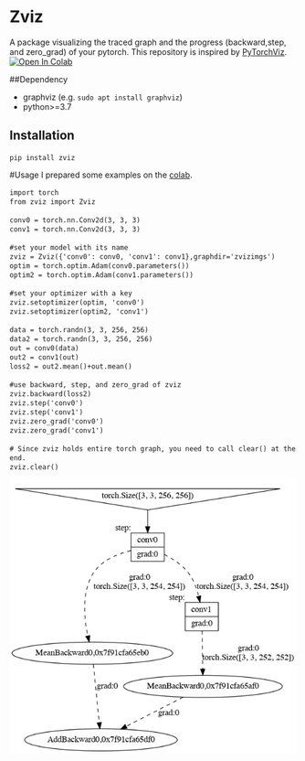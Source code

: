 Zviz
====
A package visualizing the traced graph and the progress (backward,step, and zero_grad) of your pytorch.
This repository is inspired by [PyTorchViz](https://raw.githubusercontent.com/szagoruyko/pytorchviz/).
[![Open In Colab](https://colab.research.google.com/assets/colab-badge.svg)](https://colab.research.google.com/drive/18K71_mChwZYPl3nN9Q8BezJeN9wgi3b6?usp=sharing)

##Dependency
- graphviz
  (e.g. ```sudo apt install graphviz```)
- python>=3.7
## Installation
```
pip install zviz
```

#Usage
I prepared some examples on the [colab](https://colab.research.google.com/drive/18K71_mChwZYPl3nN9Q8BezJeN9wgi3b6?usp=sharing).
```angular2html
import torch
from zviz import Zviz

conv0 = torch.nn.Conv2d(3, 3, 3)
conv1 = torch.nn.Conv2d(3, 3, 3)

#set your model with its name
zviz = Zviz({'conv0': conv0, 'conv1': conv1},graphdir='zvizimgs')
optim = torch.optim.Adam(conv0.parameters())
optim2 = torch.optim.Adam(conv1.parameters())

#set your optimizer with a key
zviz.setoptimizer(optim, 'conv0')
zviz.setoptimizer(optim2, 'conv1')

data = torch.randn(3, 3, 256, 256)
data2 = torch.randn(3, 3, 256, 256)
out = conv0(data)
out2 = conv1(out)
loss2 = out2.mean()+out.mean()

#use backward, step, and zero_grad of zviz
zviz.backward(loss2)
zviz.step('conv0')
zviz.step('conv1')
zviz.zero_grad('conv0')
zviz.zero_grad('conv1')

# Since zviz holds entire torch graph, you need to call clear() at the end.
zviz.clear()
```
![image](https://github.com/hokuseihal/torchzviz/blob/master/example.gif)
